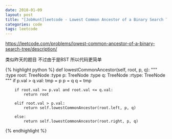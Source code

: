 ```yaml
---
date: 2018-01-09
layout: post
title: "[JobHunt]leetcode - Lowest Common Ancestor of a Binary Search Tree "
categories: code
tags: leetcode
---
```


https://leetcode.com/problems/lowest-common-ancestor-of-a-binary-search-tree/description/   

类似昨天的题目 不过由于是BST 所以代码更简单   

<!--more-->

{% highlight python %}
    def lowestCommonAncestor(self, root, p, q):
        """
        :type root: TreeNode
        :type p: TreeNode
        :type q: TreeNode
        :rtype: TreeNode
        """
        if p.val > q.val:
            tmp = p
            p = q
            q = tmp

        if root.val >= p.val and root.val <= q.val:
            return root
        
        elif root.val > p.val:
            return self.lowestCommonAncestor(root.left, p, q)
        
        else:
            return self.lowestCommonAncestor(root.right, p, q)
{% endhighlight %}